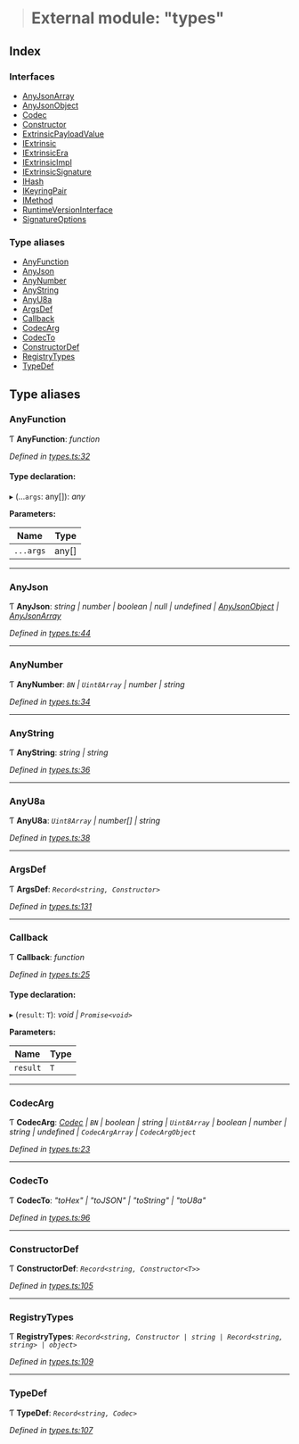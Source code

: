 > # External module: "types"

## Index

### Interfaces

* [AnyJsonArray](../interfaces/_types_.anyjsonarray.md)
* [AnyJsonObject](../interfaces/_types_.anyjsonobject.md)
* [Codec](../interfaces/_types_.codec.md)
* [Constructor](../interfaces/_types_.constructor.md)
* [ExtrinsicPayloadValue](../interfaces/_types_.extrinsicpayloadvalue.md)
* [IExtrinsic](../interfaces/_types_.iextrinsic.md)
* [IExtrinsicEra](../interfaces/_types_.iextrinsicera.md)
* [IExtrinsicImpl](../interfaces/_types_.iextrinsicimpl.md)
* [IExtrinsicSignature](../interfaces/_types_.iextrinsicsignature.md)
* [IHash](../interfaces/_types_.ihash.md)
* [IKeyringPair](../interfaces/_types_.ikeyringpair.md)
* [IMethod](../interfaces/_types_.imethod.md)
* [RuntimeVersionInterface](../interfaces/_types_.runtimeversioninterface.md)
* [SignatureOptions](../interfaces/_types_.signatureoptions.md)

### Type aliases

* [AnyFunction](_types_.md#anyfunction)
* [AnyJson](_types_.md#anyjson)
* [AnyNumber](_types_.md#anynumber)
* [AnyString](_types_.md#anystring)
* [AnyU8a](_types_.md#anyu8a)
* [ArgsDef](_types_.md#argsdef)
* [Callback](_types_.md#callback)
* [CodecArg](_types_.md#codecarg)
* [CodecTo](_types_.md#codecto)
* [ConstructorDef](_types_.md#constructordef)
* [RegistryTypes](_types_.md#registrytypes)
* [TypeDef](_types_.md#typedef)

## Type aliases

###  AnyFunction

Ƭ **AnyFunction**: *function*

*Defined in [types.ts:32](https://github.com/polkadot-js/api/blob/1525d64/packages/types/src/types.ts#L32)*

#### Type declaration:

▸ (...`args`: any[]): *any*

**Parameters:**

Name | Type |
------ | ------ |
`...args` | any[] |

___

###  AnyJson

Ƭ **AnyJson**: *string | number | boolean | null | undefined | [AnyJsonObject](../interfaces/_types_.anyjsonobject.md) | [AnyJsonArray](../interfaces/_types_.anyjsonarray.md)*

*Defined in [types.ts:44](https://github.com/polkadot-js/api/blob/1525d64/packages/types/src/types.ts#L44)*

___

###  AnyNumber

Ƭ **AnyNumber**: *`BN` | `Uint8Array` | number | string*

*Defined in [types.ts:34](https://github.com/polkadot-js/api/blob/1525d64/packages/types/src/types.ts#L34)*

___

###  AnyString

Ƭ **AnyString**: *string | string*

*Defined in [types.ts:36](https://github.com/polkadot-js/api/blob/1525d64/packages/types/src/types.ts#L36)*

___

###  AnyU8a

Ƭ **AnyU8a**: *`Uint8Array` | number[] | string*

*Defined in [types.ts:38](https://github.com/polkadot-js/api/blob/1525d64/packages/types/src/types.ts#L38)*

___

###  ArgsDef

Ƭ **ArgsDef**: *`Record<string, Constructor>`*

*Defined in [types.ts:131](https://github.com/polkadot-js/api/blob/1525d64/packages/types/src/types.ts#L131)*

___

###  Callback

Ƭ **Callback**: *function*

*Defined in [types.ts:25](https://github.com/polkadot-js/api/blob/1525d64/packages/types/src/types.ts#L25)*

#### Type declaration:

▸ (`result`: `T`): *void | `Promise<void>`*

**Parameters:**

Name | Type |
------ | ------ |
`result` | `T` |

___

###  CodecArg

Ƭ **CodecArg**: *[Codec](../interfaces/_types_.codec.md) | `BN` | boolean | string | `Uint8Array` | boolean | number | string | undefined | `CodecArgArray` | `CodecArgObject`*

*Defined in [types.ts:23](https://github.com/polkadot-js/api/blob/1525d64/packages/types/src/types.ts#L23)*

___

###  CodecTo

Ƭ **CodecTo**: *"toHex" | "toJSON" | "toString" | "toU8a"*

*Defined in [types.ts:96](https://github.com/polkadot-js/api/blob/1525d64/packages/types/src/types.ts#L96)*

___

###  ConstructorDef

Ƭ **ConstructorDef**: *`Record<string, Constructor<T>>`*

*Defined in [types.ts:105](https://github.com/polkadot-js/api/blob/1525d64/packages/types/src/types.ts#L105)*

___

###  RegistryTypes

Ƭ **RegistryTypes**: *`Record<string, Constructor | string | Record<string, string> | object>`*

*Defined in [types.ts:109](https://github.com/polkadot-js/api/blob/1525d64/packages/types/src/types.ts#L109)*

___

###  TypeDef

Ƭ **TypeDef**: *`Record<string, Codec>`*

*Defined in [types.ts:107](https://github.com/polkadot-js/api/blob/1525d64/packages/types/src/types.ts#L107)*